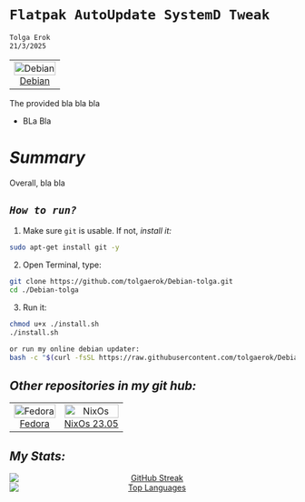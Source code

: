 

# `Flatpak AutoUpdate SystemD Tweak`
```sh
Tolga Erok
21/3/2025
```
<div align="left">
  <table style="border-collapse: collapse; width: 100%; border: none;">
    <td align="center" style="border: none;">
        <a href="https://www.debian.org">
          <img src="https://flathub.org/img/distro/debian.svg" alt="Debian" style="width: 100%;">
          <br>Debian
        </a>
      </td>
    </tr>
  </table>
</div>

The provided bla bla bla

- BLa Bla

# *Summary*
Overall, bla bla

## *`How to run?`*

1. Make sure `git` is usable. If not, *install it:*

```sh
sudo apt-get install git -y
```

2. Open Terminal, type:

```sh
git clone https://github.com/tolgaerok/Debian-tolga.git
cd ./Debian-tolga
```

3. Run it:

```sh
chmod u+x ./install.sh
./install.sh

or run my online debian updater:
bash -c "$(curl -fsSL https://raw.githubusercontent.com/tolgaerok/Debian-tolga/main/SCRIPTS/DEBIAN-UPDATER.sh)"

```

## *Other repositories in my git hub:*

<div align="center">
  <table style="border-collapse: collapse; width: 100%; border: none;">
    <tr>
     <td align="center" style="border: none;">
        <a href="https://github.com/tolgaerok/fedora-tolga">
          <img src="https://flathub.org/img/distro/fedora.svg" alt="Fedora" style="width: 100%;">
          <br>Fedora
        </a>
      </td>
      <td align="center" style="border: none;">
        <a href="https://github.com/tolgaerok/NixOS-tolga">
          <img src="https://flathub.org/img/distro/nixos.svg" alt="NixOs" style="width: 100%;">
          <br>NixOs 23.05
        </a>
      </td>
    </tr>
  </table>
</div>

## *My Stats:*

<div align="center">

<div style="text-align: center;">
  <a href="https://git.io/streak-stats" target="_blank">
    <img src="http://github-readme-streak-stats.herokuapp.com?user=tolgaerok&theme=dark&background=000000" alt="GitHub Streak" style="display: block; margin: 0 auto;">
  </a>
  <div style="text-align: center;">
    <a href="https://github.com/anuraghazra/github-readme-stats" target="_blank">
      <img src="https://github-readme-stats.vercel.app/api/top-langs/?username=tolgaerok&layout=compact&theme=vision-friendly-dark" alt="Top Languages" style="display: block; margin: 0 auto;">
    </a>
  </div>
</div>
</div>
